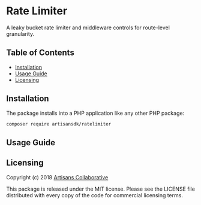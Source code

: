 # Rate Limiter

A leaky bucket rate limiter and middleware controls for route-level granularity.

## Table of Contents

- [Installation](#installation)
- [Usage Guide](#usage-guide)
- [Licensing](#licensing)

## Installation

The package installs into a PHP application like any other PHP package:

```bash
composer require artisansdk/ratelimiter
```

## Usage Guide

## Licensing

Copyright (c) 2018 [Artisans Collaborative](https://artisanscollaborative.com)

This package is released under the MIT license. Please see the LICENSE file
distributed with every copy of the code for commercial licensing terms.
